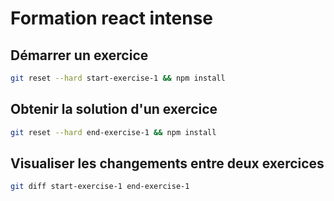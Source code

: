 # Formation react intense

## Démarrer un exercice

```sh
git reset --hard start-exercise-1 && npm install
```

## Obtenir la solution d'un exercice

```sh
git reset --hard end-exercise-1 && npm install
```

## Visualiser les changements entre deux exercices

```sh
git diff start-exercise-1 end-exercise-1
```
